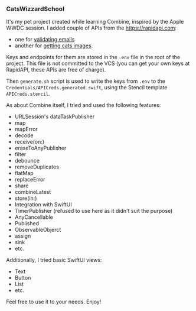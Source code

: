 ### CatsWizzardSchool

It's my pet project created while learning Combine, inspired by the Apple WWDC session.
I added couple of APIs from the https://rapidapi.com:
* one for [validating emails](https://rapidapi.com/themasterofweb/api/email-validator52)
* another for [getting cats images](https://rapidapi.com/rvaldezit/api/cat14/).

Keys and endpoints for them are stored in the `.env` file in the root of the project. This file is not committed to the VCS (you can get your own keys at RapidAPI, these APIs are free of charge).

Then `generate.sh` script is used to write the keys from `.env` to the `Credentials/APICreds.generated.swift`, using the Stencil template `APICreds.stencil`.

As about Combine itself, I tried and used the following features:
* URLSession's dataTaskPublisher
* map
* mapError
* decode
* receive(on:)
* eraseToAnyPublisher
* filter
* debounce
* removeDuplicates
* flatMap
* replaceError
* share
* combineLatest
* store(in:)
* Integration with SwiftUI
* TimerPublisher (refused to use here as it didn't suit the purpose)
* AnyCancellable
* Published
* ObservableObjerct
* assign
* sink
* etc.

Additionally, I tried basic SwiftUI views:
* Text
* Button
* List
* etc.

Feel free to use it to your needs. Enjoy!